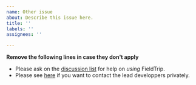 ```yaml
---
name: Other issue
about: Describe this issue here.
title: ''
labels: ''
assignees: ''

---
```


**Remove the following lines in case they don't apply**
* Please ask on the [discussion list](http://www.fieldtriptoolbox.org/discussion_list/) for help on _using_ FieldTrip.
* Please see [here](http://www.fieldtriptoolbox.org/about/) if you want to contact the lead developpers privately. 

